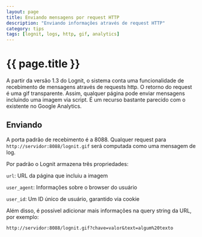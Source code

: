 ```yaml
---
layout: page
title: Enviando mensagens por request HTTP
description: "Enviando informações através de request HTTP"
category: tips
tags: [lognit, logs, http, gif, analytics]
---
```


# {{ page.title }}

A partir da versão 1.3 do Lognit, o sistema conta uma funcionalidade de recebimento
de mensagens através de requests http. O retorno do request é uma gif transparente.
Assim, qualquer página pode enviar mensagens incluindo  uma imagem via script.
É um recurso bastante parecido com o existente no Google Analytics.

## Enviando

A porta padrão de recebimento é a 8088. Qualquer request para 
```http://servidor:8088/lognit.gif``` será computada como uma mensagem de log.

Por padrão o Lognit armazena três propriedades: 

```url```: URL da página que incluiu a imagem

```user_agent```: Informações sobre o browser do usuário

```user_id```: Um ID único de usuário, garantido via cookie

Além disso, é possível adicionar mais informações na query string da URL, por 
exemplo:

    http://servidor:8088/lognit.gif?chave=valor&text=algum%20texto
